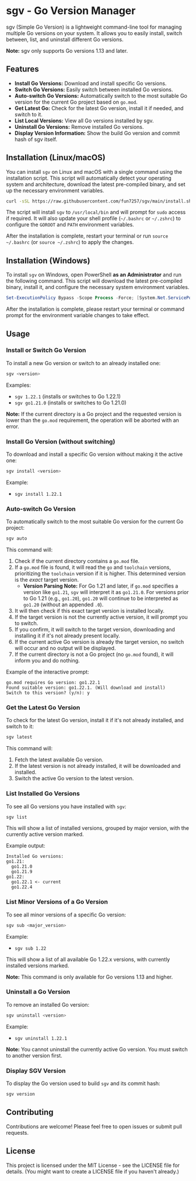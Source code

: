 # sgv - Go Version Manager

sgv (Simple Go Version) is a lightweight command-line tool for managing multiple Go versions on your system. It allows you to easily install, switch between, list, and uninstall different Go versions.

**Note:** sgv only supports Go versions 1.13 and later.

## Features

*   **Install Go Versions:** Download and install specific Go versions.
*   **Switch Go Versions:** Easily switch between installed Go versions.
*   **Auto-switch Go Versions:** Automatically switch to the most suitable Go version for the current Go project based on `go.mod`.
*   **Get Latest Go:** Check for the latest Go version, install it if needed, and switch to it.
*   **List Local Versions:** View all Go versions installed by sgv.
*   **Uninstall Go Versions:** Remove installed Go versions.
*   **Display Version Information:** Show the build Go version and commit hash of sgv itself.

## Installation (Linux/macOS)

You can install `sgv` on Linux and macOS with a single command using the installation script. This script will automatically detect your operating system and architecture, download the latest pre-compiled binary, and set up the necessary environment variables.

```bash
curl -sSL https://raw.githubusercontent.com/fun7257/sgv/main/install.sh | bash
```

The script will install `sgv` to `/usr/local/bin` and will prompt for `sudo` access if required. It will also update your shell profile (`~/.bashrc` or `~/.zshrc`) to configure the `GOROOT` and `PATH` environment variables.

After the installation is complete, restart your terminal or run `source ~/.bashrc` (or `source ~/.zshrc`) to apply the changes.

## Installation (Windows)

To install `sgv` on Windows, open PowerShell **as an Administrator** and run the following command. This script will download the latest pre-compiled binary, install it, and configure the necessary system environment variables.

```powershell
Set-ExecutionPolicy Bypass -Scope Process -Force; [System.Net.ServicePointManager]::SecurityProtocol = [System.Net.ServicePointManager]::SecurityProtocol -bor [System.Net.SecurityProtocolType]::Tls12; Invoke-Expression ((New-Object System.Net.WebClient).DownloadString('https://raw.githubusercontent.com/fun7257/sgv/main/install.ps1'))
```

After the installation is complete, please restart your terminal or command prompt for the environment variable changes to take effect.

## Usage

### Install or Switch Go Version

To install a new Go version or switch to an already installed one:

```bash
sgv <version>
```

Examples:

*   `sgv 1.22.1` (installs or switches to Go 1.22.1)
*   `sgv go1.21.0` (installs or switches to Go 1.21.0)

**Note:** If the current directory is a Go project and the requested version is lower than the `go.mod` requirement, the operation will be aborted with an error.

### Install Go Version (without switching)

To download and install a specific Go version without making it the active one:

```bash
sgv install <version>
```

Example:

*   `sgv install 1.22.1`

### Auto-switch Go Version

To automatically switch to the most suitable Go version for the current Go project:

```bash
sgv auto
```

This command will:

1.  Check if the current directory contains a `go.mod` file.
2.  If a `go.mod` file is found, it will read the `go` and `toolchain` versions, prioritizing the `toolchain` version if it is higher. This determined version is the *exact* target version.
    *   **Version Parsing Note:** For Go 1.21 and later, if `go.mod` specifies a version like `go1.21`, `sgv` will interpret it as `go1.21.0`. For versions prior to Go 1.21 (e.g., `go1.20`), `go1.20` will continue to be interpreted as `go1.20` (without an appended `.0`).
3.  It will then check if this exact target version is installed locally.
4.  If the target version is not the currently active version, it will prompt you to switch.
5.  If you confirm, it will switch to the target version, downloading and installing it if it's not already present locally.
6.  If the current active Go version is already the target version, no switch will occur and no output will be displayed.
7.  If the current directory is not a Go project (no `go.mod` found), it will inform you and do nothing.

Example of the interactive prompt:
```
go.mod requires Go version: go1.22.1
Found suitable version: go1.22.1. (Will download and install)
Switch to this version? (y/n): y
```

### Get the Latest Go Version

To check for the latest Go version, install it if it's not already installed, and switch to it:

```bash
sgv latest
```

This command will:
1. Fetch the latest available Go version.
2. If the latest version is not already installed, it will be downloaded and installed.
3. Switch the active Go version to the latest version.

### List Installed Go Versions

To see all Go versions you have installed with `sgv`:

```bash
sgv list
```

This will show a list of installed versions, grouped by major version, with the currently active version marked.

Example output:
```
Installed Go versions:
go1.21:
  go1.21.0
  go1.21.9
go1.22:
  go1.22.1 <- current
  go1.22.4
```

### List Minor Versions of a Go Version

To see all minor versions of a specific Go version:

```bash
sgv sub <major_version>
```

Example:

*   `sgv sub 1.22`

This will show a list of all available Go 1.22.x versions, with currently installed versions marked.

**Note:** This command is only available for Go versions 1.13 and higher.

### Uninstall a Go Version

To remove an installed Go version:

```bash
sgv uninstall <version>
```

Example:

*   `sgv uninstall 1.22.1`

**Note:** You cannot uninstall the currently active Go version. You must switch to another version first.

### Display SGV Version

To display the Go version used to build `sgv` and its commit hash:

```bash
sgv version
```

## Contributing

Contributions are welcome! Please feel free to open issues or submit pull requests.

## License

This project is licensed under the MIT License - see the LICENSE file for details. (You might want to create a LICENSE file if you haven't already.)
